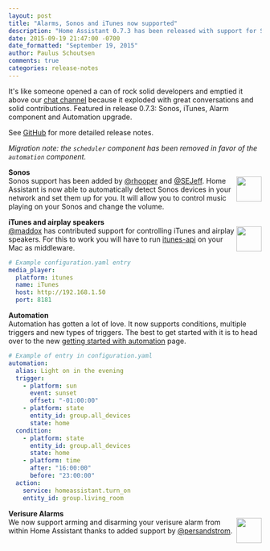 ```yaml
---
layout: post
title: "Alarms, Sonos and iTunes now supported"
description: "Home Assistant 0.7.3 has been released with support for Sonos, iTunes and improved ."
date: 2015-09-19 21:47:00 -0700
date_formatted: "September 19, 2015"
author: Paulus Schoutsen
comments: true
categories: release-notes
---
```


It's like someone opened a can of rock solid developers and emptied it above our
[chat channel](https://gitter.im/balloob/home-assistant) because it exploded with
great conversations and solid contributions. Featured in release 0.7.3: Sonos, iTunes, Alarm component and Automation upgrade.

See [GitHub](https://github.com/balloob/home-assistant/releases/tag/0.7.3) for more detailed release notes.

_Migration note: the `scheduler` component has been removed in favor of the `automation` component._

__Sonos__<br>
<img src='/images/supported_brands/sonos.png' style='border:none; box-shadow: none; float: right;' height='50' />
Sonos support has been added by [@rhooper](https://github.com/rhooper) and [@SEJeff](https://github.com/SEJeff). Home Assistant is now able to automatically
detect Sonos devices in your network and set them up for you. It will allow you to control music
playing on your Sonos and change the volume.

__iTunes and airplay speakers__<br>
<img src='/images/supported_brands/itunes.png' style='border:none; box-shadow: none; float: right;' height='50' />
[@maddox](https://github.com/maddox) has contributed support for controlling iTunes and airplay speakers. For this to work you will
have to run [itunes-api](https://github.com/maddox/itunes-api) on your Mac as middleware.

```yaml
# Example configuration.yaml entry
media_player:
  platform: itunes
  name: iTunes
  host: http://192.168.1.50
  port: 8181
```

<!--more-->

__Automation__<br>
Automation has gotten a lot of love. It now supports conditions, multiple triggers and new types of
triggers. The best to get started with it is to head over to the new
[getting started with automation](/getting-started/automation.html) page.

```yaml
# Example of entry in configuration.yaml
automation:
  alias: Light on in the evening
  trigger:
    - platform: sun
      event: sunset
      offset: "-01:00:00"
    - platform: state
      entity_id: group.all_devices
      state: home
  condition:
    - platform: state
      entity_id: group.all_devices
      state: home
    - platform: time
      after: "16:00:00"
      before: "23:00:00"
  action:
    service: homeassistant.turn_on
    entity_id: group.living_room
```

__Verisure Alarms__<br>
<img src='/images/supported_brands/verisure.png' style='border:none; box-shadow: none; float: right;' height='50' />
We now support arming and disarming your verisure alarm from within Home Assistant thanks to added
support by [@persandstrom](https://github.com/persandstrom).
